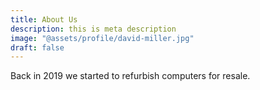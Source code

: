 ```yaml
---
title: About Us
description: this is meta description
image: "@assets/profile/david-miller.jpg"
draft: false
---
```


Back in 2019 we started to refurbish computers for resale.
